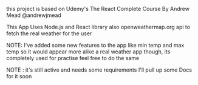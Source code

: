 this project is based on Udemy's The React Complete Course By Andrew Mead @andrewjmead 

This App Uses Node.js and React library also openweathermap.org api to fetch the real weather for the user

NOTE: I've added some new features to the app like min temp and max temp so it would appear more alike a real weather app
though, its completely used for practise
feel free to do the same

NOTE : it's still active and needs some requirements
I'll pull up some Docs for it soon